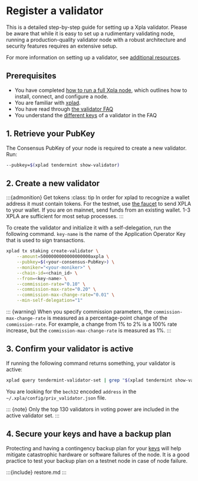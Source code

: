 # Register a validator

This is a detailed step-by-step guide for setting up a Xpla validator. Please be aware that while it is easy to set up a rudimentary validating node, running a production-quality validator node with a robust architecture and security features requires an extensive setup.

For more information on setting up a validator, see [additional resources](_index.md#additional-resources).

## Prerequisites

- You have completed [how to run a full Xpla node](../run-a-full-node/_index.md), which outlines how to install, connect, and configure a node.
- You are familiar with [xplad](../../develop/xplad/_index.md).
- You have read through [the validator FAQ](faq.md)
- You understand the [different keys](faq.md#validator-keys-and-states) of a validator in the FAQ

## 1. Retrieve your PubKey

The Consensus PubKey of your node is required to create a new validator. Run:

```bash
--pubkey=$(xplad tendermint show-validator)
```

## 2. Create a new validator

   :::{admonition} Get tokens
   :class: tip
   In order for xplad to recognize a wallet address it must contain tokens. For the testnet, use [the faucet](https://faucet.c2x.world/) to send XPLA to your wallet. If you are on mainnet, send funds from an existing wallet. 1-3 XPLA are sufficient for most setup processes.
   :::

To create the validator and initialize it with a self-delegation, run the following command. `key-name` is the name of the Application Operator Key that is used to sign transactions.

```bash
xplad tx staking create-validator \
    --amount=5000000000000000000axpla \
    --pubkey=$(<your-consensus-PubKey>) \
    --moniker="<your-moniker>" \
    --chain-id=<chain_id> \
    --from=<key-name> \
    --commission-rate="0.10" \
    --commission-max-rate="0.20" \
    --commission-max-change-rate="0.01" \
    --min-self-delegation="1"
```

::: {warning}
When you specify commission parameters, the `commission-max-change-rate` is measured as a percentage-point change of the `commission-rate`. For example, a change from 1% to 2% is a 100% rate increase, but the `commission-max-change-rate` is measured as 1%.
:::

## 3. Confirm your validator is active

If running the following command returns something, your validator is active:

```bash
xplad query tendermint-validator-set | grep "$(xplad tendermint show-validator)"
```

You are looking for the `bech32` encoded `address` in the `~/.xpla/config/priv_validator.json` file.

::: {note}
Only the top 130 validators in voting power are included in the active validator set.
:::

## 4. Secure your keys and have a backup plan

Protecting and having a contingency backup plan for your [keys](faq.md#what-type-of-key-do-i-need-to-use) will help mitigate catastrophic hardware or software failures of the node.
It is a good practice to test your backup plan on a testnet node in case of node failure.

:::{include} restore.md
:::